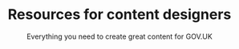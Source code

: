 ---
layout: role-index-content-designer
title: Resources for content designers
subtitle: Everything you need to create great content for GOV.UK
audience: content-designers
breadcrumbs:
  -
    title: Home
    url: /service-manual
---